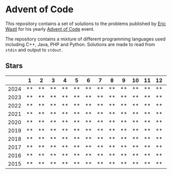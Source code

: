 # Advent of Code

This repository contains a set of solutions to the problems published by [Eric Wastl](https://github.com/topaz) for his
yearly [Advent of Code](https://adventofcode.com/) event.

The repository contains a mixture of different programming languages used including C++, Java, PHP and Python. Solutions
are made to read from `stdin` and output to `stdout`.

## Stars

|      | 1  | 2  | 3  | 4  | 5  | 6  | 7  | 8  | 9  | 10 | 11 | 12 | 13 | 14 | 15 | 16 | 17 | 18 | 19 | 20 | 21 | 22 | 23 | 24 | 25 |
|------|----|----|----|----|----|----|----|----|----|----|----|----|----|----|----|----|----|----|----|----|----|----|----|----|----|
| 2024 | ** | ** | ** | ** | ** | ** | ** | ** | ** | ** | ** | ** | ** | ** |    |    |    |    |    |    |    |    |    |    |    |
| 2023 | ** | ** | ** | ** | ** | ** | ** | ** | ** | ** | ** | ** | ** | ** | ** | ** | ** | ** | ** | ** | ** | ** | ** | ** | ** |
| 2022 | ** | ** | ** | ** | ** | ** | ** | ** | ** | ** | ** | ** | ** | ** | ** | ** |    | ** |    | ** | ** | *  | ** | ** | *  |
| 2021 | ** | ** | ** | ** | ** | ** | ** | ** | ** | ** | ** | ** | ** | ** | ** | ** | ** |    |    |    | ** |    |    |    | *  |
| 2020 | ** | ** | ** | ** | ** | ** | ** | ** | ** | ** | ** | ** | ** | ** | ** | ** | ** | ** | *  |    | ** |    | *  |    | *  |
| 2019 | ** | ** | ** | ** | ** | ** | ** | ** | ** | ** | ** | ** | ** | ** | ** | ** | *  |    | *  |    |    | *  |    | *  |    |
| 2018 | ** | ** | ** | ** | ** | ** | ** | ** | ** | ** | ** | ** | ** | ** | ** | ** | ** | ** | *  |    | *  | ** | *  |    | *  |
| 2017 | ** | ** | ** | ** | ** | ** | ** | ** | ** | ** | ** | ** | ** | ** | ** | ** | ** | ** | ** | ** | ** | ** | ** | ** | ** |
| 2016 | ** | ** | ** | ** | ** | ** | ** | ** | ** | ** | ** | ** | ** | ** | ** | ** | ** | ** | ** | ** | ** | ** | ** | ** | ** |
| 2015 | ** | ** | ** | ** | ** | ** | ** | ** | ** | ** | ** | ** | ** | ** | ** | ** | ** | ** | ** | ** | ** | ** | ** | ** | ** |

